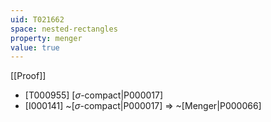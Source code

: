 ```yaml
---
uid: T021662
space: nested-rectangles
property: menger
value: true
---
```

[[Proof]]

* [T000955] [$\sigma$-compact|P000017]
* [I000141] ~[$\sigma$-compact|P000017] => ~[Menger|P000066]

